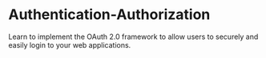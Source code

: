 # Authentication-Authorization
Learn to implement the OAuth 2.0 framework to allow users to securely and easily login to your web applications.
